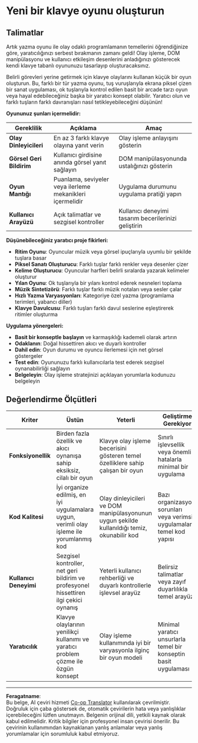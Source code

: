 <!--
CO_OP_TRANSLATOR_METADATA:
{
  "original_hash": "3eac59d70e2532a677a2ce6bf765485a",
  "translation_date": "2025-10-23T00:05:18+00:00",
  "source_file": "4-typing-game/typing-game/assignment.md",
  "language_code": "tr"
}
-->
# Yeni bir klavye oyunu oluşturun

## Talimatlar

Artık yazma oyunu ile olay odaklı programlamanın temellerini öğrendiğinize göre, yaratıcılığınızı serbest bırakmanın zamanı geldi! Olay işleme, DOM manipülasyonu ve kullanıcı etkileşim desenlerini anladığınızı gösterecek kendi klavye tabanlı oyununuzu tasarlayıp oluşturacaksınız.

Belirli görevleri yerine getirmek için klavye olaylarını kullanan küçük bir oyun oluşturun. Bu, farklı bir tür yazma oyunu, tuş vuruşlarıyla ekrana piksel çizen bir sanat uygulaması, ok tuşlarıyla kontrol edilen basit bir arcade tarzı oyun veya hayal edebileceğiniz başka bir yaratıcı konsept olabilir. Yaratıcı olun ve farklı tuşların farklı davranışları nasıl tetikleyebileceğini düşünün!

**Oyununuz şunları içermelidir:**

| Gereklilik | Açıklama | Amaç |
|-------------|-------------|---------|
| **Olay Dinleyicileri** | En az 3 farklı klavye olayına yanıt verin | Olay işleme anlayışını gösterin |
| **Görsel Geri Bildirim** | Kullanıcı girdisine anında görsel yanıt sağlayın | DOM manipülasyonunda ustalığınızı gösterin |
| **Oyun Mantığı** | Puanlama, seviyeler veya ilerleme mekanikleri içermelidir | Uygulama durumunu uygulama pratiği yapın |
| **Kullanıcı Arayüzü** | Açık talimatlar ve sezgisel kontroller | Kullanıcı deneyimi tasarım becerilerinizi geliştirin |

**Düşünebileceğiniz yaratıcı proje fikirleri:**
- **Ritim Oyunu**: Oyuncular müzik veya görsel ipuçlarıyla uyumlu bir şekilde tuşlara basar
- **Piksel Sanatı Oluşturucu**: Farklı tuşlar farklı renkler veya desenler çizer
- **Kelime Oluşturucu**: Oyuncular harfleri belirli sıralarda yazarak kelimeler oluşturur
- **Yılan Oyunu**: Ok tuşlarıyla bir yılanı kontrol ederek nesneleri toplama
- **Müzik Sintetizörü**: Farklı tuşlar farklı müzik notaları veya sesler çalar
- **Hızlı Yazma Varyasyonları**: Kategoriye özel yazma (programlama terimleri, yabancı diller)
- **Klavye Davulcusu**: Farklı tuşları farklı davul seslerine eşleştirerek ritimler oluşturma

**Uygulama yönergeleri:**
- **Basit bir konseptle başlayın** ve karmaşıklığı kademeli olarak artırın
- **Odaklanın**: Doğal hissettiren akıcı ve duyarlı kontroller
- **Dahil edin**: Oyun durumu ve oyuncu ilerlemesi için net görsel göstergeler
- **Test edin**: Oyununuzu farklı kullanıcılarla test ederek sezgisel oynanabilirliği sağlayın
- **Belgeleyin**: Olay işleme stratejinizi açıklayan yorumlarla kodunuzu belgeleyin

## Değerlendirme Ölçütleri

| Kriter | Üstün | Yeterli | Geliştirme Gerekiyor |
| -------- | --------- | -------- | ----------------- |
| **Fonksiyonellik** | Birden fazla özellik ve akıcı oynanışa sahip eksiksiz, cilalı bir oyun | Klavye olay işleme becerisini gösteren temel özelliklere sahip çalışan bir oyun | Sınırlı işlevsellik veya önemli hatalarla minimal bir uygulama |
| **Kod Kalitesi** | İyi organize edilmiş, en iyi uygulamalara uygun, verimli olay işleme ile yorumlanmış kod | Olay dinleyicileri ve DOM manipülasyonunun uygun şekilde kullanıldığı temiz, okunabilir kod | Bazı organizasyon sorunları veya verimsiz uygulamalarla temel kod yapısı |
| **Kullanıcı Deneyimi** | Sezgisel kontroller, net geri bildirim ve profesyonel hissettiren ilgi çekici oynanış | Yeterli kullanıcı rehberliği ve duyarlı kontrollerle işlevsel arayüz | Belirsiz talimatlar veya zayıf duyarlılıkla temel arayüz |
| **Yaratıcılık** | Klavye olaylarının yenilikçi kullanımı ve yaratıcı problem çözme ile özgün konsept | Olay işleme kullanımında iyi bir varyasyonla ilginç bir oyun modeli | Minimal yaratıcı unsurlarla temel bir konseptin basit uygulaması |

---

**Feragatname**:  
Bu belge, AI çeviri hizmeti [Co-op Translator](https://github.com/Azure/co-op-translator) kullanılarak çevrilmiştir. Doğruluk için çaba göstersek de, otomatik çevirilerin hata veya yanlışlıklar içerebileceğini lütfen unutmayın. Belgenin orijinal dili, yetkili kaynak olarak kabul edilmelidir. Kritik bilgiler için profesyonel insan çevirisi önerilir. Bu çevirinin kullanımından kaynaklanan yanlış anlamalar veya yanlış yorumlamalar için sorumluluk kabul etmiyoruz.